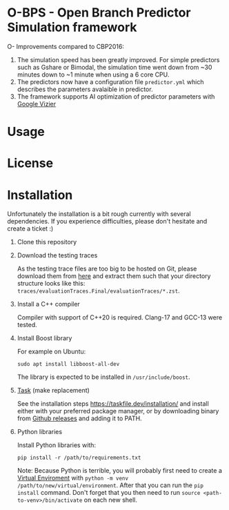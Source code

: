 # O-BPS - Open Branch Predictor Simulation framework
O-
Improvements compared to CBP2016:
1. The simulation speed has been greatly improved. For simple predictors such as Gshare or Bimodal, the simulation time went down from ~30 minutes down to ~1 minute when using a 6 core CPU.
2. The predictors now have a configuration file `predictor.yml` which describes the parameters avalaible in predictor.
3. The framework supports AI optimization of predictor parameters with [Google Vizier](https://github.com/google/vizier)

# Usage

# License

# Installation
Unfortunately the installation is a bit rough currently with several dependencies. If you experience difficulties, please don't hesitate and create a ticket :)

1. Clone this repository
2. Download the testing traces

    As the testing trace files are too big to be hosted on Git, please download them from [here]() and extract them such that your directory structure looks like this: `traces/evaluationTraces.Final/evaluationTraces/*.zst`.
3. Install a C++ compiler

    Compiler with support of C++20 is required. Clang-17 and GCC-13 were tested.
4. Install Boost library

    For example on Ubuntu:
    ```
    sudo apt install libboost-all-dev
    ```
    The library is expected to be installed in `/usr/include/boost`.
5. [Task](https://github.com/go-task/task) (make replacement)

    See the installation steps https://taskfile.dev/installation/ and install either with your preferred package manager, or by downloading binary from [Github releases](https://taskfile.dev/installation/) and adding it to PATH.
6. Python libraries

    Install Python libraries with:
    ```
    pip install -r /path/to/requirements.txt
    ```
    Note: Because Python is terrible, you will probably first need to create a [Virtual Enviroment](https://docs.python.org/3/library/venv.html) with `python -m venv /path/to/new/virtual/environment`. After that you can run the `pip install` command. Don't forget that you then need to run `source <path-to-venv>/bin/activate` on each new shell.
